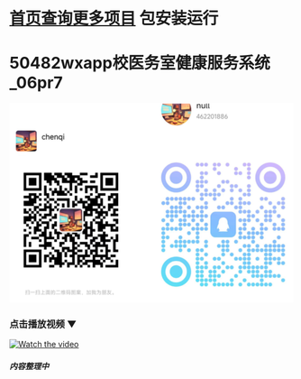 # [首页查询更多项目](https://github.com/GraduationProject-weixin) 包安装运行


# 50482wxapp校医务室健康服务系统_06pr7

![picture](https://raw.githubusercontent.com/GraduationProject-springboot/.github/main/img/wx.png)

### 点击播放视频 ▼
[![Watch the video](https://i.sstatic.net/Vp2cE.png)](https://www.bilibili.com/video/BV1NvtMeFEiw?p=127)


#####   内容整理中  











